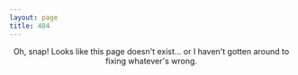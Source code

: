 ```yaml
---
layout: page
title: 404
---
```


<center>Oh, snap! Looks like this page doesn't exist... or I haven't gotten around to fixing whatever's wrong.</center>
